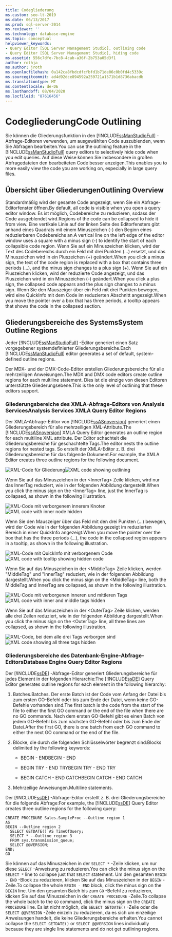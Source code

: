 ```yaml
---
title: Codegliederung
ms.custom: seo-lt-2019
ms.date: 06/13/2017
ms.prod: sql-server-2014
ms.reviewer: ''
ms.technology: database-engine
ms.topic: conceptual
helpviewer_keywords:
- Query Editor [SQL Server Management Studio], outlining code
- Query Editor [SQL Server Management Studio], hiding code
ms.assetid: 556c7dfe-7bc8-4cab-a36f-2b753a05d3f1
author: rothja
ms.author: jroth
ms.openlocfilehash: 0a142ca8fbdcdfcfbfd1b71de06c0b0fd4c5339c
ms.sourcegitcommit: ad4d92dce894592a259721a1571b1d8736abacdb
ms.translationtype: MT
ms.contentlocale: de-DE
ms.lasthandoff: 08/04/2020
ms.locfileid: "87616456"
---
```

# <a name="code-outlining"></a><span data-ttu-id="59988-102">Codegliederung</span><span class="sxs-lookup"><span data-stu-id="59988-102">Code Outlining</span></span>
  <span data-ttu-id="59988-103">Sie können die Gliederungsfunktion in den [!INCLUDE[ssManStudioFull](../../../includes/ssmanstudiofull-md.md)] -Abfrage-Editoren verwenden, um ausgewählten Code auszublenden, wenn Sie Abfragen bearbeiten.</span><span class="sxs-lookup"><span data-stu-id="59988-103">You can use the outlining feature in the [!INCLUDE[ssManStudioFull](../../../includes/ssmanstudiofull-md.md)] query editors to selectively hide code when you edit queries.</span></span> <span data-ttu-id="59988-104">Auf diese Weise können Sie insbesondere in großen Abfragedateien den bearbeiteten Code besser anzeigen.</span><span class="sxs-lookup"><span data-stu-id="59988-104">This enables you to more easily view the code you are working on, especially in large query files.</span></span>

## <a name="outlining-overview"></a><span data-ttu-id="59988-105">Übersicht über Gliederungen</span><span class="sxs-lookup"><span data-stu-id="59988-105">Outlining Overview</span></span>
 <span data-ttu-id="59988-106">Standardmäßig wird der gesamte Code angezeigt, wenn Sie ein Abfrage-Editorfenster öffnen.</span><span class="sxs-lookup"><span data-stu-id="59988-106">By default, all code is visible when you open a query editor window.</span></span> <span data-ttu-id="59988-107">Es ist möglich, Codebereiche zu reduzieren, sodass der Code ausgeblendet wird.</span><span class="sxs-lookup"><span data-stu-id="59988-107">Regions of the code can be collapsed to hide it from view.</span></span> <span data-ttu-id="59988-108">Eine vertikale Linie auf der linken Seite des Editorfensters gibt anhand eines Quadrats mit einem Minuszeichen (-) den Beginn eines reduzierbaren Codebereichs an.</span><span class="sxs-lookup"><span data-stu-id="59988-108">A vertical line on the left edge of the editor window uses a square with a minus sign (-) to identify the start of each collapsible code region.</span></span> <span data-ttu-id="59988-109">Wenn Sie auf ein Minuszeichen klicken, wird der Text des Codebereichs durch ein Feld mit drei Punkten (...) ersetzt, und das Minuszeichen wird in ein Pluszeichen (+) geändert.</span><span class="sxs-lookup"><span data-stu-id="59988-109">When you click a minus sign, the text of the code region is replaced with a box that contains three periods (...), and the minus sign changes to a plus sign (+).</span></span> <span data-ttu-id="59988-110">Wenn Sie auf ein Pluszeichen klicken, wird der reduzierte Code angezeigt, und das Pluszeichen wird in ein Minuszeichen (-) geändert.</span><span class="sxs-lookup"><span data-stu-id="59988-110">When you click a plus sign, the collapsed code appears and the plus sign changes to a minus sign.</span></span> <span data-ttu-id="59988-111">Wenn Sie den Mauszeiger über ein Feld mit drei Punkten bewegen, wird eine QuickInfo mit dem Code im reduzierten Abschnitt angezeigt.</span><span class="sxs-lookup"><span data-stu-id="59988-111">When you move the pointer over a box that has three periods, a tooltip appears that shows the code in the collapsed section.</span></span>

## <a name="system-outline-regions"></a><span data-ttu-id="59988-112">Gliederungsbereiche des Systems</span><span class="sxs-lookup"><span data-stu-id="59988-112">System Outline Regions</span></span>
 <span data-ttu-id="59988-113">Jeder [!INCLUDE[ssManStudioFull](../../../includes/ssmanstudiofull-md.md)] -Editor generiert einen Satz vorgegebener systemdefinierter Gliederungsbereiche.</span><span class="sxs-lookup"><span data-stu-id="59988-113">Each [!INCLUDE[ssManStudioFull](../../../includes/ssmanstudiofull-md.md)] editor generates a set of default, system-defined outline regions.</span></span>

 <span data-ttu-id="59988-114">Der MDX- und der DMX-Code-Editor erstellen Gliederungsbereiche für alle mehrzeiligen Anweisungen.</span><span class="sxs-lookup"><span data-stu-id="59988-114">The MDX and DMX code editors create outline regions for each multiline statement.</span></span> <span data-ttu-id="59988-115">Dies ist die einzige von diesen Editoren unterstützte Gliederungsebene.</span><span class="sxs-lookup"><span data-stu-id="59988-115">This is the only level of outlining that these editors support.</span></span>

### <a name="analysis-services-xmla-query-editor-regions"></a><span data-ttu-id="59988-116">Gliederungsbereiche des XMLA-Abfrage-Editors von Analysis Services</span><span class="sxs-lookup"><span data-stu-id="59988-116">Analysis Services XMLA Query Editor Regions</span></span>
 <span data-ttu-id="59988-117">Der XMLA-Abfrage-Editor von [!INCLUDE[ssASnoversion](../../includes/ssasnoversion-md.md)] generiert einen Gliederungsbereich für alle mehrzeiligen XML-Attribute.</span><span class="sxs-lookup"><span data-stu-id="59988-117">The [!INCLUDE[ssASnoversion](../../includes/ssasnoversion-md.md)] XMLA Query Editor generates an outline region for each multiline XML attribute.</span></span> <span data-ttu-id="59988-118">Der Editor schachtelt die Gliederungsbereiche für geschachtelte Tags.</span><span class="sxs-lookup"><span data-stu-id="59988-118">The editor nests the outline regions for nested tags.</span></span> <span data-ttu-id="59988-119">So erstellt der XMLA-Editor z. B. drei Gliederungsbereiche für das folgende Dokument.</span><span class="sxs-lookup"><span data-stu-id="59988-119">For example, the XMLA Editor creates three outline regions for the following document.</span></span>

 <span data-ttu-id="59988-120">![XML-Code für Gliederung](../../database-engine/media/editoutlinexmlfull.gif "XML-Code für Gliederung")</span><span class="sxs-lookup"><span data-stu-id="59988-120">![XML code showing outlining](../../database-engine/media/editoutlinexmlfull.gif "XML code showing outlining")</span></span>

 <span data-ttu-id="59988-121">Wenn Sie auf das Minuszeichen in der \<InnerTag> Zeile klicken, wird nur das InnerTag reduziert, wie in der folgenden Abbildung dargestellt.</span><span class="sxs-lookup"><span data-stu-id="59988-121">When you click the minus sign on the \<InnerTag> line, just the InnerTag is collapsed, as shown in the following illustration.</span></span>

 <span data-ttu-id="59988-122">![XML-Code mit verborgenem innerem Knoten](../../database-engine/media/editoutlinexmlinnercol.gif "XML-Code mit verborgenem innerem Knoten")</span><span class="sxs-lookup"><span data-stu-id="59988-122">![XML code with inner node hidden](../../database-engine/media/editoutlinexmlinnercol.gif "XML code with inner node hidden")</span></span>

 <span data-ttu-id="59988-123">Wenn Sie den Mauszeiger über das Feld mit den drei Punkten (…) bewegen, wird der Code wie in der folgenden Abbildung gezeigt im reduzierten Bereich in einer QuickInfo angezeigt.</span><span class="sxs-lookup"><span data-stu-id="59988-123">When you move the pointer over the box that has the three periods (...), the code in the collapsed region appears in a tooltip, as shown in the following illustration.</span></span>

 <span data-ttu-id="59988-124">![XML-Code mit QuickInfo mit verborgenem Code](../../database-engine/media/editoutlinexmlmouse.gif "XML-Code mit QuickInfo mit verborgenem Code")</span><span class="sxs-lookup"><span data-stu-id="59988-124">![XML code with tooltip showing hidden code](../../database-engine/media/editoutlinexmlmouse.gif "XML code with tooltip showing hidden code")</span></span>

 <span data-ttu-id="59988-125">Wenn Sie auf das Minuszeichen in der \<MiddleTag> Zeile klicken, werden "MiddleTag" und "InnerTag" reduziert, wie in der folgenden Abbildung dargestellt.</span><span class="sxs-lookup"><span data-stu-id="59988-125">When you click the minus sign on the \<MiddleTag> line, both the MiddleTag and InnerTag are collapsed, as shown in the following illustration.</span></span>

 <span data-ttu-id="59988-126">![XML-Code mit verborgenen inneren und mittleren Tags](../../database-engine/media/editoutlinexmlmiddlecol.gif "XML-Code mit verborgenen inneren und mittleren Tags")</span><span class="sxs-lookup"><span data-stu-id="59988-126">![XML code with inner and middle tags hidden](../../database-engine/media/editoutlinexmlmiddlecol.gif "XML code with inner and middle tags hidden")</span></span>

 <span data-ttu-id="59988-127">Wenn Sie auf das Minuszeichen in der \<OuterTag> Zeile klicken, werden alle drei Zeilen reduziert, wie in der folgenden Abbildung dargestellt.</span><span class="sxs-lookup"><span data-stu-id="59988-127">When you click the minus sign on the \<OuterTag> line, all three lines are collapsed, as shown in the following illustration.</span></span>

 <span data-ttu-id="59988-128">![XML-Code, bei dem alle drei Tags verborgen sind](../../database-engine/media/editoutlinexmloutercol.gif "XML-Code, bei dem alle drei Tags verborgen sind")</span><span class="sxs-lookup"><span data-stu-id="59988-128">![XML code showing all three tags hidden](../../database-engine/media/editoutlinexmloutercol.gif "XML code showing all three tags hidden")</span></span>

### <a name="database-engine-query-editor-regions"></a><span data-ttu-id="59988-129">Gliederungsbereiche des Datenbank-Engine-Abfrage-Editors</span><span class="sxs-lookup"><span data-stu-id="59988-129">Database Engine Query Editor Regions</span></span>
 <span data-ttu-id="59988-130">Der [!INCLUDE[ssDE](../../../includes/ssde-md.md)] -Abfrage-Editor generiert Gliederungsbereiche für jedes Element in der folgenden Hierarchie:</span><span class="sxs-lookup"><span data-stu-id="59988-130">The [!INCLUDE[ssDE](../../../includes/ssde-md.md)] Query Editor generates outline regions for each element in the following hierarchy:</span></span>

1.  <span data-ttu-id="59988-131">Batches.</span><span class="sxs-lookup"><span data-stu-id="59988-131">Batches.</span></span> <span data-ttu-id="59988-132">Der erste Batch ist der Code vom Anfang der Datei bis zum ersten GO-Befehl oder bis zum Ende der Datei, wenn keine GO-Befehle vorhanden sind.</span><span class="sxs-lookup"><span data-stu-id="59988-132">The first batch is the code from the start of the file to either the first GO command or the end of the file when there are no GO commands.</span></span> <span data-ttu-id="59988-133">Nach dem ersten GO-Befehl gibt es einen Batch von jedem GO-Befehl bis zum nächsten GO-Befehl oder bis zum Ende der Datei.</span><span class="sxs-lookup"><span data-stu-id="59988-133">After the first GO, there is one batch from each GO command to either the next GO command or the end of the file.</span></span>

2.  <span data-ttu-id="59988-134">Blöcke, die durch die folgenden Schlüsselwörter begrenzt sind:</span><span class="sxs-lookup"><span data-stu-id="59988-134">Blocks delimited by the following keywords:</span></span>

    -   <span data-ttu-id="59988-135">BEGIN - END</span><span class="sxs-lookup"><span data-stu-id="59988-135">BEGIN - END</span></span>

    -   <span data-ttu-id="59988-136">BEGIN TRY - END TRY</span><span class="sxs-lookup"><span data-stu-id="59988-136">BEGIN TRY - END TRY</span></span>

    -   <span data-ttu-id="59988-137">BEGIN CATCH - END CATCH</span><span class="sxs-lookup"><span data-stu-id="59988-137">BEGIN CATCH - END CATCH</span></span>

3.  <span data-ttu-id="59988-138">Mehrzeilige Anweisungen.</span><span class="sxs-lookup"><span data-stu-id="59988-138">Multiline statements.</span></span>

 <span data-ttu-id="59988-139">Der [!INCLUDE[ssDE](../../../includes/ssde-md.md)] -Abfrage-Editor erstellt z. B. drei Gliederungsbereiche für die folgende Abfrage:</span><span class="sxs-lookup"><span data-stu-id="59988-139">For example, the [!INCLUDE[ssDE](../../../includes/ssde-md.md)] Query Editor creates three outline regions for the following query:</span></span>

```
CREATE PROCEDURE Sales.SampleProc --Outline region 1
AS
BEGIN --Outline region 2 
  SELECT GETDATE() AS TimeOfQuery;
  SELECT * --Outline region 3
  FROM sys.transmission_queue;
  SELECT @@VERSION;
END;
GO
```

 <span data-ttu-id="59988-140">Sie können auf das Minuszeichen in der `SELECT *` -Zeile klicken, um nur diese `SELECT` -Anweisung zu reduzieren.</span><span class="sxs-lookup"><span data-stu-id="59988-140">You can click the minus sign on the `SELECT *` line to collapse just that `SELECT` statement.</span></span> <span data-ttu-id="59988-141">Um den gesamten `BEGIN - END` -Block zu reduzieren, klicken Sie auf das Minuszeichen in der `BEGIN` -Zeile.</span><span class="sxs-lookup"><span data-stu-id="59988-141">To collapse the whole `BEGIN - END` block, click the minus sign on the `BEGIN` line.</span></span> <span data-ttu-id="59988-142">Um den gesamten Batch bis zum `GO` -Befehl zu reduzieren, klicken Sie auf das Minuszeichen in der `CREATE PROCEDURE` -Zeile.</span><span class="sxs-lookup"><span data-stu-id="59988-142">To collapse the whole batch to the `GO` command, click the minus sign on the `CREATE PROCEDURE` line.</span></span> <span data-ttu-id="59988-143">Es ist nicht möglich, die `SELECT GETDATE()` -Zeile oder die `SELECT @@VERSION` -Zeile einzeln zu reduzieren, da es sich um einzeilige Anweisungen handelt, die keine Gliederungsbereiche erhalten.</span><span class="sxs-lookup"><span data-stu-id="59988-143">You cannot collapse the `SELECT GETDATE()` or `SELECT @@VERSION` lines individually because they are single line statements and do not get outlining regions.</span></span>



